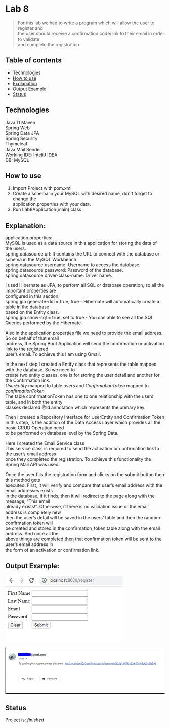 # Lab 8
> For this lab we had to write a program which will allow the user to register and  
> the user should receive a confirmation code/link to their email in order to validate  
> and complete the registration

## Table of contents

* [Technologies](#technologies)
* [How to use](#how-to-use)
* [Explanation](#explanation)
* [Output Example](#output-example)
* [Status](#status)

## Technologies
Java 11
Maven  
Spring Web  
Spring Data JPA  
Spring Security  
Thymeleaf  
Java Mail Sender  
Working IDE: InteliJ IDEA  
DB: MySQL  

## How to use
1. Import Project with pom.xml  
2. Create a schema in your MySQL with desired name, don't forget to change the  
application.properties with your data.  
3. Run Lab8Application(main) class  

## Explanation:  
application.properties:  
MySQL is used as a data source in this application for storing the data of the users.  
spring.datasource.url: It contains the URL to connect with the database or schema in the MySQL Workbench.  
spring.datasource.username: Username to access the database.  
spring.datasource.password: Password of the database.  
spring.datasource.driver-class-name: Driver name.  

I used Hibernate as JPA, to perform all SQL or database operation, so all the important properties are  
configured in this section.  
spring.jpa.generate-ddl = true, true - Hibernate will automatically create a table in the database  
based on the Entity class.  
spring.jpa.show-sql = true, set to true - You can able to see all the SQL Queries performed by the Hibernate.  

Also in the application.properties file we need to provide the email address. So on behalf of that email  
address, the Spring Boot Application will send the confirmation or activation link to the registered  
user’s email. To achieve this I am using Gmail.  

In the next step I created a Entity class that represents the table mapped with the database. So we need to  
create two entity classes, one is for storing the user detail and another for the Confirmation link.  
_UserEntity_ mapped to table _users_ and _ConfirmationToken_  mapped to _confirmationToken_  
The table confirmationToken has one to one relationship with the users’ table, and in both the entity  
classes declared @Id annotation which represents the primary key.  

Then I created a Repository Interface for UserEntity and Confirmation Token  
In this step, is the addition of the Data Access Layer which provides all the basic CRUD Operation need  
to be performed on database level by the Spring Data.  

Here I created the Email Service class  
This service class is required to send the activation or confirmation link to the user’s email address  
once they completed the registration. To achieve this functionality the Spring Mail API was used.  

Once the user fills the registration form and clicks on the submit button then this method gets  
executed. First, it will verify and compare that user’s email address with the email addresses exists  
in the database, if it finds, then it will redirect to the page along with the message, “This email  
already exists!”. Otherwise, if there is no validation issue or the email address is completely new  
then the user’s detail will be saved in the users’ table and then the random confirmation token will  
be created and stored in the confirmation_token table along with the email address. And once all the  
above things are completed then that confirmation token will be sent to the user’s email address in  
the form of an activation or confirmation link.  

## Output Example:  

![Alt text](src\main\resources\screens\send-link1-min.png?raw=true "register")  

![Alt text](src\main\resources\screens\Снимок.PNG?raw=true "confirmation")  

## Status
Project is: _finished_
